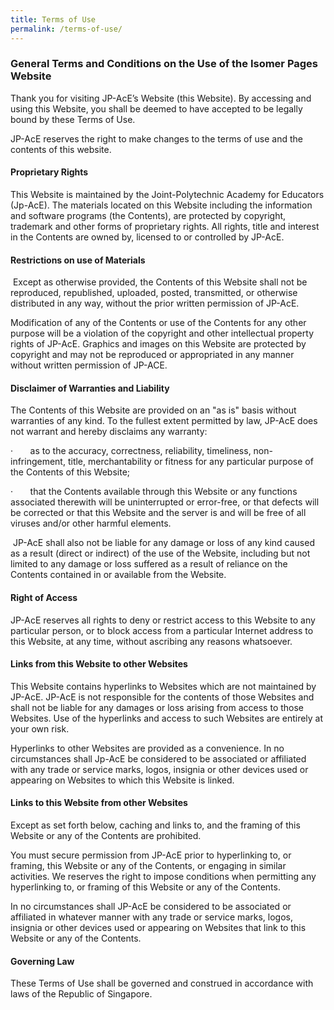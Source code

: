 ```yaml
---
title: Terms of Use
permalink: /terms-of-use/
---
```

### General Terms and Conditions on the Use of the Isomer Pages Website

Thank you for visiting JP-AcE’s Website (this Website). By accessing and using this Website, you shall be deemed to have accepted to be legally bound by these Terms of Use.

JP-AcE reserves the right to make changes to the terms of use and the contents of this website.



#### Proprietary Rights

This Website is maintained by the Joint-Polytechnic Academy for Educators (Jp-AcE). The materials located on this Website including the information and software programs (the Contents), are protected by copyright, trademark and other forms of proprietary rights. All rights, title and interest in the Contents are owned by, licensed to or controlled by JP-AcE.

#### Restrictions on use of Materials

 Except as otherwise provided, the Contents of this Website shall not be reproduced, republished, uploaded, posted, transmitted, or otherwise distributed in any way, without the prior written permission of JP-AcE.

Modification of any of the Contents or use of the Contents for any other purpose will be a violation of the copyright and other intellectual property rights of JP-AcE. Graphics and images on this Website are protected by copyright and may not be reproduced or appropriated in any manner without written permission of JP-ACE.

#### Disclaimer of Warranties and Liability

The Contents of this Website are provided on an "as is" basis without warranties of any kind. To the fullest extent permitted by law, JP-AcE does not warrant and hereby disclaims any warranty:

·       as to the accuracy, correctness, reliability, timeliness, non-infringement, title, merchantability or fitness for any particular purpose of the Contents of this Website;

·       that the Contents available through this Website or any functions associated therewith will be uninterrupted or error-free, or that defects will be corrected or that this Website and the server is and will be free of all viruses and/or other harmful elements.

 JP-AcE shall also not be liable for any damage or loss of any kind caused as a result (direct or indirect) of the use of the Website, including but not limited to any damage or loss suffered as a result of reliance on the Contents contained in or available from the Website.

#### Right of Access

JP-AcE reserves all rights to deny or restrict access to this Website to any particular person, or to block access from a particular Internet address to this Website, at any time, without ascribing any reasons whatsoever.

#### Links from this Website to other Websites

This Website contains hyperlinks to Websites which are not maintained by JP-AcE. JP-AcE is not responsible for the contents of those Websites and shall not be liable for any damages or loss arising from access to those Websites. Use of the hyperlinks and access to such Websites are entirely at your own risk.

Hyperlinks to other Websites are provided as a convenience. In no circumstances shall Jp-AcE be considered to be associated or affiliated with any trade or service marks, logos, insignia or other devices used or appearing on Websites to which this Website is linked.

#### Links to this Website from other Websites

Except as set forth below, caching and links to, and the framing of this Website or any of the Contents are prohibited.

You must secure permission from JP-AcE prior to hyperlinking to, or framing, this Website or any of the Contents, or engaging in similar activities. We reserves the right to impose conditions when permitting any hyperlinking to, or framing of this Website or any of the Contents.

In no circumstances shall JP-AcE be considered to be associated or affiliated in whatever manner with any trade or service marks, logos, insignia or other devices used or appearing on Websites that link to this Website or any of the Contents.

#### Governing Law

These Terms of Use shall be governed and construed in accordance with laws of the Republic of Singapore.

